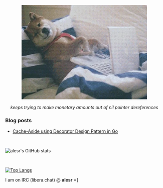 <p align="center">
  <img src="assets/img/programmer.webp" alt="programmer">
</p>
<p align="center"><i>keeps trying to make monetary amounts out of nil pointer dereferences</i></p>

### Blog posts
<!-- BLOG-POST-LIST:START -->
- [Cache-Aside using Decorator Design Pattern in Go](https://alesr.github.io/posts/cache-aside-using-decorator-design-pattern-in-go/)
<!-- BLOG-POST-LIST:END -->

<br>

![alesr's GitHub stats](https://github-readme-stats-ivory-six-76.vercel.app/api?username=alesr&show=reviews,discussions_started,discussions_answered,prs_merged,prs_merged_percentage&hide=reviews,discussions_started,discussions_answered&show_icons=true&theme=tokyonight&rank_icon=github)

<br>

[![Top Langs](https://github-readme-stats-ivory-six-76.vercel.app/api/top-langs/?username=alesr&layout=compact&theme=tokyonight&size_weight=0.5&count_weight=0.5&langs_count=8&hide=objective-c,asp&exclude_repo=alesr,floresta-mediterranica,azuleijos-k,k-john,k-app,ninja-cookie)](https://github.com/anuraghazra/github-readme-stats)


I am on IRC (libera.chat) @ **alesr** =]
